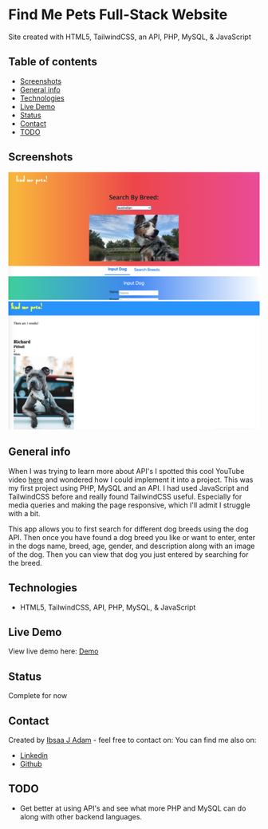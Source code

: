 # Find Me Pets Full-Stack Website
Site created with HTML5, TailwindCSS, an API, PHP, MySQL, & JavaScript

## Table of contents
* [Screenshots](#screenshots)
* [General info](#general-info)
* [Technologies](#technologies)
* [Live Demo](#live-demo)
* [Status](#status)
* [Contact](#contact)
* [TODO](#TODO)


## Screenshots 

<img src="public/img/find-me-pets.png">
<img src="public/img/find-me-pets-two.png">

## General info
When I was trying to learn more about API's I spotted this cool YouTube video [here](https://www.youtube.com/watch?v=AVmGmLFcukM) and wondered how I could implement it into a project. This was my first project using PHP, MySQL and an API. I had used JavaScript and TailwindCSS before and really found TailwindCSS useful. Especially for media queries and making the page responsive, which I'll admit I struggle with a bit.

This app allows you to first search for different dog breeds using the dog API. Then once you have found a dog breed you like or want to enter, enter in the dogs name, breed, age, gender, and description along with an image of the dog. Then you can view that dog you just entered by searching for the breed.


## Technologies
* HTML5, TailwindCSS, API, PHP, MySQL, & JavaScript


## Live Demo
View live demo here: [Demo](https://find-me-pets.000webhostapp.com/)


## Status
Complete for now


## Contact
Created by [Ibsaa J Adam](https://github.com/ibsaajadam) - feel free to contact on:
You can find me also on:
* [Linkedin](https://www.linkedin.com/in/ibsaajadam/)
* [Github](https://github.com/ibsaajadam)

## TODO

* Get better at using API's and see what more PHP and MySQL can do along with other backend languages.
